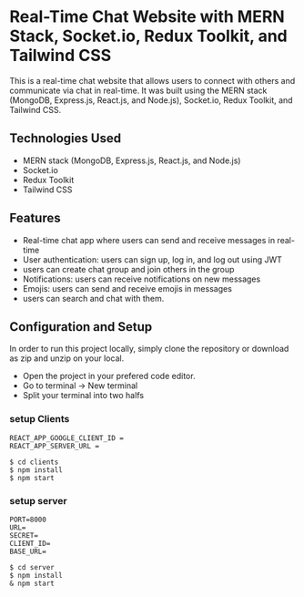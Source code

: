 # Real-Time Chat Website with MERN Stack, Socket.io, Redux Toolkit, and Tailwind CSS

This is a real-time chat website that allows users to connect with others and communicate via chat in real-time. It was built using the MERN stack (MongoDB, Express.js, React.js, and Node.js), Socket.io, Redux Toolkit, and Tailwind CSS. 

## Technologies Used

- MERN stack (MongoDB, Express.js, React.js, and Node.js)
- Socket.io
- Redux Toolkit
- Tailwind CSS

## Features

- Real-time chat app where users can send and receive messages in real-time
- User authentication: users can sign up, log in, and log out using JWT
- users can create chat group and join others in the group
- Notifications: users can receive notifications on new messages
- Emojis: users can send and receive emojis in messages
- users can search and chat with them.

## Configuration and Setup
In order to run this project locally, simply clone the repository or download as zip and unzip on your local.

- Open the project in your prefered code editor.
- Go to terminal -> New terminal 
- Split your terminal into two halfs

### setup Clients

```
REACT_APP_GOOGLE_CLIENT_ID = 
REACT_APP_SERVER_URL =
```

```
$ cd clients
$ npm install 
$ npm start 
```

### setup server
```
PORT=8000
URL=
SECRET=
CLIENT_ID=
BASE_URL=
```
```
$ cd server
$ npm install 
& npm start 
```